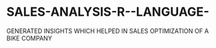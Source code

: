 # SALES-ANALYSIS-R--LANGUAGE-
GENERATED INSIGHTS WHICH HELPED IN SALES OPTIMIZATION OF A BIKE COMPANY 
